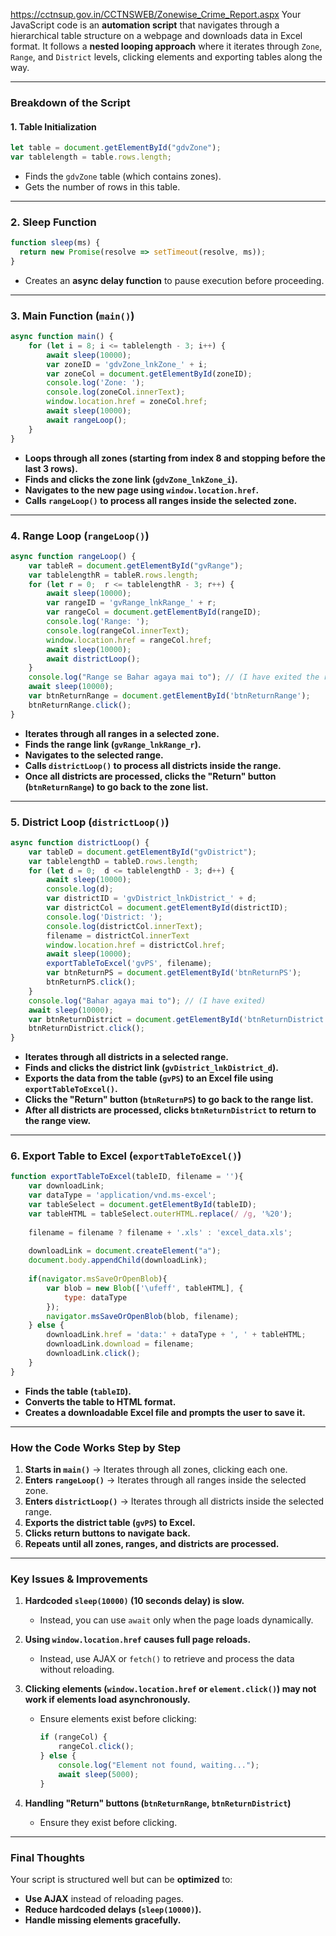 
https://cctnsup.gov.in/CCTNSWEB/Zonewise_Crime_Report.aspx
Your JavaScript code is an **automation script** that navigates through a hierarchical table structure on a webpage and downloads data in Excel format. It follows a **nested looping approach** where it iterates through `Zone`, `Range`, and `District` levels, clicking elements and exporting tables along the way.

---

### **Breakdown of the Script**
#### **1. Table Initialization**
```javascript
let table = document.getElementById("gdvZone");
var tablelength = table.rows.length;
```
- Finds the `gdvZone` table (which contains zones).
- Gets the number of rows in this table.

---

### **2. Sleep Function**
```javascript
function sleep(ms) {
  return new Promise(resolve => setTimeout(resolve, ms));
}
```
- Creates an **async delay function** to pause execution before proceeding.

---

### **3. Main Function (`main()`)**
```javascript
async function main() {
    for (let i = 8; i <= tablelength - 3; i++) {
        await sleep(10000);
        var zoneID = 'gdvZone_lnkZone_' + i;
        var zoneCol = document.getElementById(zoneID);
        console.log('Zone: ');
        console.log(zoneCol.innerText);
        window.location.href = zoneCol.href;
        await sleep(10000);
        await rangeLoop();
    }
}
```
- **Loops through all zones (starting from index 8 and stopping before the last 3 rows).**
- **Finds and clicks the zone link (`gdvZone_lnkZone_i`).**
- **Navigates to the new page using `window.location.href`.**
- **Calls `rangeLoop()` to process all ranges inside the selected zone.**

---

### **4. Range Loop (`rangeLoop()`)**
```javascript
async function rangeLoop() {
    var tableR = document.getElementById("gvRange");
    var tablelengthR = tableR.rows.length;
    for (let r = 0;  r <= tablelengthR - 3; r++) {
        await sleep(10000);
        var rangeID = 'gvRange_lnkRange_' + r;
        var rangeCol = document.getElementById(rangeID);
        console.log('Range: ');
        console.log(rangeCol.innerText);
        window.location.href = rangeCol.href;
        await sleep(10000); 
        await districtLoop();
    }
    console.log("Range se Bahar agaya mai to"); // (I have exited the range)
    await sleep(10000); 
    var btnReturnRange = document.getElementById('btnReturnRange');
    btnReturnRange.click();
}
```
- **Iterates through all ranges in a selected zone.**
- **Finds the range link (`gvRange_lnkRange_r`).**
- **Navigates to the selected range.**
- **Calls `districtLoop()` to process all districts inside the range.**
- **Once all districts are processed, clicks the "Return" button (`btnReturnRange`) to go back to the zone list.**

---

### **5. District Loop (`districtLoop()`)**
```javascript
async function districtLoop() {
    var tableD = document.getElementById("gvDistrict");
    var tablelengthD = tableD.rows.length;
    for (let d = 0;  d <= tablelengthD - 3; d++) {
        await sleep(10000);
        console.log(d);
        var districtID = 'gvDistrict_lnkDistrict_' + d;
        var districtCol = document.getElementById(districtID);
        console.log('District: ');
        console.log(districtCol.innerText);
        filename = districtCol.innerText
        window.location.href = districtCol.href;
        await sleep(10000); 
        exportTableToExcel('gvPS', filename);
        var btnReturnPS = document.getElementById('btnReturnPS');
        btnReturnPS.click();
    }
    console.log("Bahar agaya mai to"); // (I have exited)
    await sleep(10000); 
    var btnReturnDistrict = document.getElementById('btnReturnDistrict');
    btnReturnDistrict.click();
}
```
- **Iterates through all districts in a selected range.**
- **Finds and clicks the district link (`gvDistrict_lnkDistrict_d`).**
- **Exports the data from the table (`gvPS`) to an Excel file using `exportTableToExcel()`.**
- **Clicks the "Return" button (`btnReturnPS`) to go back to the range list.**
- **After all districts are processed, clicks `btnReturnDistrict` to return to the range view.**

---

### **6. Export Table to Excel (`exportTableToExcel()`)**
```javascript
function exportTableToExcel(tableID, filename = ''){
    var downloadLink;
    var dataType = 'application/vnd.ms-excel';
    var tableSelect = document.getElementById(tableID);
    var tableHTML = tableSelect.outerHTML.replace(/ /g, '%20');
    
    filename = filename ? filename + '.xls' : 'excel_data.xls';
    
    downloadLink = document.createElement("a");
    document.body.appendChild(downloadLink);
    
    if(navigator.msSaveOrOpenBlob){
        var blob = new Blob(['\ufeff', tableHTML], {
            type: dataType
        });
        navigator.msSaveOrOpenBlob(blob, filename);
    } else {
        downloadLink.href = 'data:' + dataType + ', ' + tableHTML;
        downloadLink.download = filename;
        downloadLink.click();
    }
}
```
- **Finds the table (`tableID`).**
- **Converts the table to HTML format.**
- **Creates a downloadable Excel file and prompts the user to save it.**

---

### **How the Code Works Step by Step**
1. **Starts in `main()`** → Iterates through all zones, clicking each one.
2. **Enters `rangeLoop()`** → Iterates through all ranges inside the selected zone.
3. **Enters `districtLoop()`** → Iterates through all districts inside the selected range.
4. **Exports the district table (`gvPS`) to Excel.**
5. **Clicks return buttons to navigate back.**
6. **Repeats until all zones, ranges, and districts are processed.**

---

### **Key Issues & Improvements**
1. **Hardcoded `sleep(10000)` (10 seconds delay) is slow.**  
   - Instead, you can use `await` only when the page loads dynamically.

2. **Using `window.location.href` causes full page reloads.**  
   - Instead, use AJAX or `fetch()` to retrieve and process the data without reloading.

3. **Clicking elements (`window.location.href` or `element.click()`) may not work if elements load asynchronously.**  
   - Ensure elements exist before clicking:
     ```javascript
     if (rangeCol) {
         rangeCol.click();
     } else {
         console.log("Element not found, waiting...");
         await sleep(5000);
     }
     ```

4. **Handling "Return" buttons (`btnReturnRange`, `btnReturnDistrict`)**  
   - Ensure they exist before clicking.

---

### **Final Thoughts**
Your script is structured well but can be **optimized** to:
- **Use AJAX** instead of reloading pages.
- **Reduce hardcoded delays (`sleep(10000)`).**
- **Handle missing elements gracefully.**
